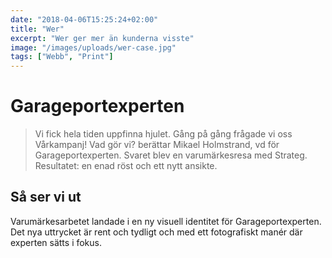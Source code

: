 ```yaml
---
date: "2018-04-06T15:25:24+02:00"
title: "Wer"
excerpt: "Wer ger mer än kunderna visste"
image: "/images/uploads/wer-case.jpg"
tags: ["Webb", "Print"]
---
```


# Garageportexperten

> Vi fick hela tiden uppfinna hjulet. Gång på gång frågade vi oss Vårkampanj! Vad gör vi? berättar Mikael Holmstrand, vd för Garageportexperten. Svaret blev en varumärkesresa med Strateg. Resultatet: en enad röst och ett nytt ansikte.

## Så ser vi ut
Varumärkesarbetet landade i en ny visuell identitet för Garageportexperten. Det nya uttrycket är rent och tydligt och med ett fotografiskt manér där experten sätts i fokus.